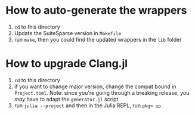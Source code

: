 # How to auto-generate the wrappers

1. `cd` to this directory
2. Update the SuiteSparse version in `Makefile`
3. run `make`, then you could find the updated wrappers in the `lib` folder

# How to upgrade Clang.jl

1. `cd` to this directory
2. if you want to change major version, change the compat bound in `Project.toml`.
   Note: since you're going through a breaking release, you _may_ have to adapt the `generator.jl` script
3. run `julia --project` and then in the Julia REPL, run `pkg> up`
